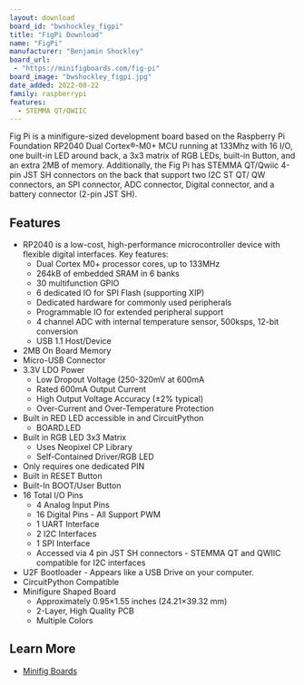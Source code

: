```yaml
---
layout: download
board_id: "bwshockley_figpi"
title: "FigPi Download"
name: "FigPi"
manufacturer: "Benjamin Shockley"
board_url:
 - "https://minifigboards.com/fig-pi"
board_image: "bwshockley_figpi.jpg"
date_added: 2022-08-22
family: raspberrypi
features:
  - STEMMA QT/QWIIC
---
```


Fig Pi is a minifigure-sized development board based on the Raspberry Pi Foundation RP2040 Dual Cortex®-M0+ MCU running at 133Mhz with 16 I/O, one built-in LED around back, a 3x3 matrix of RGB LEDs, built-in Button, and an extra 2MB of memory. Additionally, the Fig Pi has STEMMA QT/Qwiic 4-pin JST SH connectors on the back that support two I2C ST QT/ QW connectors, an SPI connector, ADC connector, Digital connector, and a battery connector (2-pin JST SH).

## Features

* RP2040 is a low-cost, high-performance microcontroller device with flexible digital interfaces. Key features:
  * Dual Cortex M0+ processor cores, up to 133MHz
  * 264kB of embedded SRAM in 6 banks
  * 30 multifunction GPIO
  * 6 dedicated IO for SPI Flash (supporting XIP)
  * Dedicated hardware for commonly used peripherals
  * Programmable IO for extended peripheral support
  * 4 channel ADC with internal temperature sensor, 500ksps, 12-bit conversion
  * USB 1.1 Host/Device
* 2MB On Board Memory
* Micro-USB Connector
* 3.3V LDO Power
  * Low Dropout Voltage (250-320mV at 600mA
  * Rated 600mA Output Current
  * High Output Voltage Accuracy (±2% typical)
  * Over-Current and Over-Temperature Protection
* Built in RED LED accessible in and CircuitPython
  * BOARD.LED
* Built in RGB LED 3x3 Matrix
  * Uses Neopixel CP Library
  * Self-Contained Driver/RGB LED
 * Only requires one dedicated PIN
* Built in RESET Button
* Built-In BOOT/User Button
* 16 Total I/O Pins
  * 4 Analog Input Pins
  * 16 Digital Pins - All Support PWM
  * 1 UART Interface
  * 2 I2C Interfaces
  * 1 SPI Interface
  * Accessed via 4 pin JST SH connectors - STEMMA QT and QWIIC compatible for I2C interfaces
* U2F Bootloader - Appears like a USB Drive on your computer.
* CircuitPython Compatible
* Minifigure Shaped Board
  * Approximately 0.95×1.55 inches (24.21×39.32 mm)
  * 2-Layer, High Quality PCB
  * Multiple Colors

## Learn More

* [Minifig Boards](https://minifigboards.com/fig-pi)
